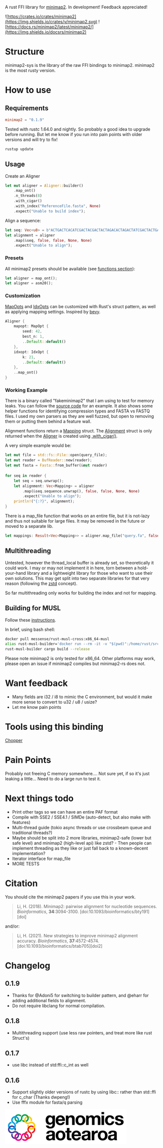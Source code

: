 A rust FFI library for [minimap2](https://github.com/lh3/minimap2/). In development! Feedback appreciated!

![https://crates.io/crates/minimap2](https://img.shields.io/crates/v/minimap2.svg)
![https://docs.rs/minimap2/latest/minimap2/](https://img.shields.io/docsrs/minimap2)

# Structure
minimap2-sys is the library of the raw FFI bindings to minimap2. minimap2 is the most rusty version.

# How to use
## Requirements
```toml
minimap2 = "0.1.9"
```

Tested with rustc 1.64.0 and nightly. So probably a good idea to upgrade before running. But let me know if you run into pain points with older versions and will try to fix!
```bash
rustup update
```

## Usage
Create an Aligner 

```rust
let mut aligner = Aligner::builder()
    .map_ont()
    .n_threads(8)
    .with_cigar()
    .with_index("ReferenceFile.fasta", None)
    .expect("Unable to build index");
```

Align a sequence:
```rust
let seq: Vec<u8> = b"ACTGACTCACATCGACTACGACTACTAGACACTAGACTATCGACTACTGACATCGA";
let alignment = aligner
    .map(&seq, false, false, None, None)
    .expect("Unable to align");
```

### Presets
All minimap2 presets should be available (see [functions section](https://docs.rs/minimap2/latest/minimap2/)):
```rust
let aligner = map_ont();
let aligner = asm20();
```

### Customization
[MapOpts](https://docs.rs/minimap2-sys/0.1.5/minimap2_sys/struct.mm_mapopt_t.html) and [IdxOpts](https://docs.rs/minimap2-sys/0.1.5/minimap2_sys/struct.mm_idxopt_t.html) can be customized with Rust's struct pattern, as well as applying mapping settings. Inspired by [bevy](https://bevyengine.org/).
```rust
Aligner {
    mapopt: MapOpt {
        seed: 42,
        best_n: 1,
        ..Default::default()
    },
    idxopt: IdxOpt {
        k: 21,
        ..Default::default()
    },
    ..map_ont()
}
```
### Working Example
There is a binary called "fakeminimap2" that I am using to test for memory leaks. You can follow the [source code](https://github.com/jguhlin/minimap2-rs/blob/main/fakeminimap2/src/main.rs) for an example. It also shows some helper functions for identifying compression types and FASTA vs FASTQ files. I used my own parsers as they are well fuzzed, but open to removing them or putting them behind a feature wall.

Alignment functions return a [Mapping](https://docs.rs/minimap2/latest/minimap2/struct.Mapping.html) struct. The [Alignment](https://docs.rs/minimap2/latest/minimap2/struct.Alignment.html) struct is only returned when the [Aligner](https://docs.rs/minimap2/latest/minimap2/struct.Aligner.html) is created using [.with_cigar()](https://docs.rs/minimap2/latest/minimap2/struct.Aligner.html#method.with_cigar).

A very simple example would be:
```rust
let mut file = std::fs::File::open(query_file);
let mut reader = BufReader::new(reader);
let mut fasta = Fasta::from_buffer(&mut reader)

for seq in reader {
    let seq = seq.unwrap();
    let alignment: Vec<Mapping> = aligner
        .map(&seq.sequence.unwrap(), false, false, None, None)
        .expect("Unable to align");
    println!("{:?}", alignment);
}
```

There is a map_file function that works on an entire file, but it is not-lazy and thus not suitable for large files. It may be removed in the future or moved to a separate lib.

```rust
let mappings: Result<Vec<Mapping>> = aligner.map_file("query.fa", false, false);
```

## Multithreading
Untested, however the thread_local buffer is already set, so theoretically it could work. I may or may not implement it in here, torn between a hold-your-hand library and a lightweight library for those who want to use their own solutions. This may get split into two separate libraries for that very reason (following the [zstd](https://github.com/gyscos/zstd-rs) concept).

So far multithreading only works for building the index and not for mapping.

## Building for MUSL
Follow these [instructions](https://github.com/rust-cross/rust-musl-cross#prebuilt-images).

In brief, using bash shell:
```bash
docker pull messense/rust-musl-cross:x86_64-musl
alias rust-musl-builder='docker run --rm -it -v "$(pwd)":/home/rust/src messense/rust-musl-cross:x86_64-musl'
rust-musl-builder cargo build --release
```

Please note minimap2 is only tested for x86_64. Other platforms may work, please open an issue if minimap2 compiles but minimap2-rs does not.

# Want feedback
* Many fields are i32 / i8 to mimic the C environment, but would it make more sense to convert to u32 / u8 / usize?
* Let me know pain points

# Tools using this binding
[Chopper](https://github.com/wdecoster/chopper)

# Pain Points
Probably not freeing C memory somewhere.... Not sure yet, if so it's just leaking a little... Need to do a large run to test it.

# Next things todo
* Print other tags so we can have an entire PAF format
* Compile with SSE2 / SSE4.1 / SIMDe (auto-detect, but also make with features)
* Multi-thread guide (tokio async threads or use crossbeam queue and traditional threads?)
* Maybe should be split into 2 more libraries, minimap2-safe (lower but safe level) and minimap2 (high-level api) like zstd? - Then people can implement threading as they like or just fall back to a known-decent implementation?
* Iterator interface for map_file
* MORE TESTS

# Citation
You should cite the minimap2 papers if you use this in your work.

> Li, H. (2018). Minimap2: pairwise alignment for nucleotide sequences.
> *Bioinformatics*, **34**:3094-3100. [doi:10.1093/bioinformatics/bty191][doi]

and/or:

> Li, H. (2021). New strategies to improve minimap2 alignment accuracy.
> *Bioinformatics*, **37**:4572-4574. [doi:10.1093/bioinformatics/btab705][doi2]


# Changelog
## 0.1.9
* Thanks for @Adoni5 for switching to builder pattern, and @eharr for adding additional fields to alignment.
* Do not require libclang for normal compilation.
## 0.1.8
* Multithreading support (use less raw pointers, and treat more like rust Struct's)
## 0.1.7
* use libc instead of std:ffi::c_int as well
## 0.1.6 
* Support slightly older versions of rustc by using libc:: rather than std::ffi for c_char (Thanks dwpeng!)
* Use fffx module for fasta/q parsing


![Genomics Aotearoa](info/genomics-aotearoa.png)
